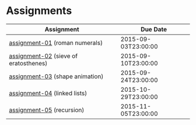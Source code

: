 # Assignments

| Assignment | Due Date |
|---|---|
[assignment-01](../../../assignment-01) (roman numerals) | 2015-09-03T23:00:00
[assignment-02](../../../assignment-02) (sieve of eratosthenes) | 2015-09-10T23:00:00
[assignment-03](../../../assignment-03) (shape animation) | 2015-09-24T23:00:00
[assignment-04](../../../assignment-04) (linked lists) | 2015-10-29T23:00:00
[assignment-05](../../../assignment-05) (recursion) | 2015-11-05T23:00:00

